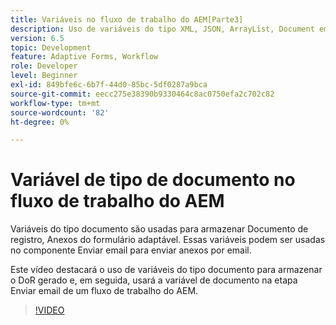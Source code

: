 ```yaml
---
title: Variáveis no fluxo de trabalho do AEM[Parte3]
description: Uso de variáveis do tipo XML, JSON, ArrayList, Document em um workflow AEM
version: 6.5
topic: Development
feature: Adaptive Forms, Workflow
role: Developer
level: Beginner
exl-id: 849bfe6c-6b7f-44d0-85bc-5df0287a9bca
source-git-commit: eecc275e38390b9330464c8ac0750efa2c702c82
workflow-type: tm+mt
source-wordcount: '82'
ht-degree: 0%

---
```


# Variável de tipo de documento no fluxo de trabalho do AEM


Variáveis do tipo documento são usadas para armazenar Documento de registro, Anexos do formulário adaptável. Essas variáveis podem ser usadas no componente Enviar email para enviar anexos por email.

Este vídeo destacará o uso de variáveis do tipo documento para armazenar o DoR gerado e, em seguida, usará a variável de documento na etapa Enviar email de um fluxo de trabalho do AEM.

>[!VIDEO](https://video.tv.adobe.com/v/26452?quality=12&learn=on)
